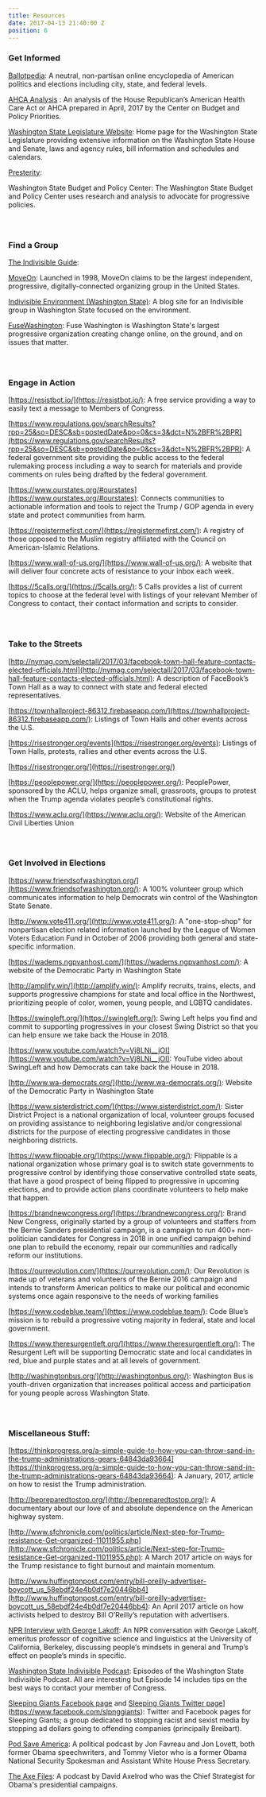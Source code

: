 ```yaml
---
title: Resources
date: 2017-04-13 21:40:00 Z
position: 6
---
```


### **Get Informed**

[<a href="https://www.ballotpedia.org/115th_United_States_Congress">Ballotpedia</a>](https://ballotpedia.org/115th_United_States_Congress):  A neutral, non-partisan online encyclopedia of American politics and elections including city, state, and federal levels.

[<a href="http://www.cbpp.org/sites/default/files/atoms/files/4-13-17health-factsheets-wa.pdf">AHCA Analysis</a>  ](http://www.cbpp.org/sites/default/files/atoms/files/4-13-17health-factsheets-wa.pdf): An analysis of the House Republican’s American Health Care Act or AHCA prepared in April, 2017 by the Center on Budget and Policy Priorities.

[<a href="http://leg.wa.gov/">Washington State Legislature Website</a>](http://leg.wa.gov/): Home page for the Washington State Legislature providing extensive information on the Washington State House and Senate, laws and agency rules, bill information and schedules and calendars.

[<a href="https://presterity.org/">Presterity</a>:](https://presterity.org/)

[<a href="http://budgetandpolicy.org">](http://budgetandpolicy.org/)Washington State Budget and Policy Center</a>:  The Washington State Budget and Policy Center uses research and analysis to advocate for progressive policies.

### <br><br>Find a Group

[<a href="https://www.indivisibleguide.com/">The Indivisible Guide</a>](https://www.indivisibleguide.com/):

[<a href="https://front.moveon.org/">MoveOn</a>](https://act.moveon.org/): Launched in 1998, MoveOn claims to be the largest independent, progressive, digitally-connected organizing group in the United States.

[<a href="https://indivisiblewaenvironment.wordpress.com/environment-leaders-summit-time/">Indivisible Environment (Washington State)</a>](https://indivisiblewaenvironment.wordpress.com/environment-leaders-summit-time/): A blog site for an Indivisible group in Washington State focused on the environment.

[<a href="http://fusewashington.org/">FuseWashington</a>](http://fusewashington.org/):  Fuse Washington is Washington State's largest progressive organization creating change online, on the ground, and on issues that matter.

### <br><br>Engage in Action

[https://resistbot.io/](https://resistbot.io/): A free service providing a way to easily text a message to Members of Congress.

[https://www.regulations.gov/searchResults?rpp=25&so=DESC&sb=postedDate&po=0&cs=3&dct=N%2BFR%2BPR](https://www.regulations.gov/searchResults?rpp=25&so=DESC&sb=postedDate&po=0&cs=3&dct=N%2BFR%2BPR): A federal government site providing the public access to the federal rulemaking process including a way to search for materials and provide comments on rules being drafted by the federal government.

[https://www.ourstates.org/#ourstates](https://www.ourstates.org/#ourstates): Connects communities to actionable information and tools to reject the Trump / GOP agenda in every state and protect communities from harm.

[https://registermefirst.com/](https://registermefirst.com/): A registry of those opposed to the Muslim registry affiliated with the Council on American-Islamic Relations.

[https://www.wall-of-us.org/](https://www.wall-of-us.org/): A website that will deliver four concrete acts of resistance to your inbox each week.

[https://5calls.org/](https://5calls.org/): 5 Calls provides a list of current topics to choose at the federal level with listings of your relevant Member of Congress to contact, their contact information and scripts to consider.

### <br><br>Take to the Streets

[http://nymag.com/selectall/2017/03/facebook-town-hall-feature-contacts-elected-officials.html](http://nymag.com/selectall/2017/03/facebook-town-hall-feature-contacts-elected-officials.html): A description of FaceBook’s Town Hall as a way to connect with state and federal elected representatives.

[https://townhallproject-86312.firebaseapp.com/](https://townhallproject-86312.firebaseapp.com/): Listings of Town Halls and other events across the U.S.

[https://risestronger.org/events](https://risestronger.org/events): Listings of Town Halls, protests, rallies and other events across the U.S.

[https://risestronger.org/](https://risestronger.org/)

[https://peoplepower.org/](https://peoplepower.org/): PeoplePower, sponsored by the ACLU, helps organize small, grassroots, groups to protest when the Trump agenda violates people’s constitutional rights.

[https://www.aclu.org/](https://www.aclu.org/): Website of the American Civil Liberties Union

### <br><br>Get Involved in Elections

[https://www.friendsofwashington.org/](https://www.friendsofwashington.org/): A 100% volunteer group which communicates information to help Democrats win control of the Washington State Senate.

[http://www.vote411.org/](http://www.vote411.org/): A "one-stop-shop" for nonpartisan election related information launched by the League of Women Voters Education Fund in October of 2006 providing both general and state-specific information.

[https://wadems.ngpvanhost.com/](https://wadems.ngpvanhost.com/): A website of the Democratic Party in Washington State

[http://amplify.win/](http://amplify.win/): Amplify recruits, trains, elects, and supports progressive champions for state and local office in the Northwest, prioritizing people of color, women, young people, and LGBTQ candidates.

[https://swingleft.org/](https://swingleft.org/): Swing Left helps you find and commit to supporting progressives in your closest Swing District so that you can help ensure we take back the House in 2018.

[https://www.youtube.com/watch?v=Vj8LNi__jOI](https://www.youtube.com/watch?v=Vj8LNi__jOI): YouTube video about SwingLeft and how Democrats can take back the House in 2018.

[http://www.wa-democrats.org/](http://www.wa-democrats.org/): Website of the Democratic Party in Washington State

[https://www.sisterdistrict.com/](https://www.sisterdistrict.com/): Sister District Project is a national organization of local, volunteer groups focused on providing assistance to neighboring legislative and/or congressional districts for the purpose of electing progressive candidates in those neighboring districts.

[https://www.flippable.org/](https://www.flippable.org/): Flippable is a national organization whose primary goal is to switch state governments to progressive control by identifying those conservative controlled state seats, that have a good prospect of being flipped to progressive in upcoming elections, and to provide action plans coordinate volunteers to help make that happen.

[https://brandnewcongress.org/](https://brandnewcongress.org/): Brand New Congress, originally started by a group of volunteers and staffers from the Bernie Sanders presidential campaign, is a campaign to run 400\+ non-politician candidates for Congress in 2018 in one unified campaign behind one plan to rebuild the economy, repair our communities and radically reform our institutions.

[https://ourrevolution.com/](https://ourrevolution.com/): Our Revolution is made up of veterans and volunteers of the Bernie 2016 campaign and intends to transform American politics to make our political and economic systems once again responsive to the needs of working families

[https://www.codeblue.team/](https://www.codeblue.team/): Code Blue’s mission is to rebuild a progressive voting majority in federal, state and local government.

[https://www.theresurgentleft.org/](https://www.theresurgentleft.org/): The Resurgent Left will be supporting Democratic state and local candidates in red, blue and purple states and at all levels of government.

[http://washingtonbus.org/](http://washingtonbus.org/): Washington Bus is youth-driven organization that increases political access and participation for young people across Washington State.

### <br><br>Miscellaneous Stuff:

[https://thinkprogress.org/a-simple-guide-to-how-you-can-throw-sand-in-the-trump-administrations-gears-64843da93664](https://thinkprogress.org/a-simple-guide-to-how-you-can-throw-sand-in-the-trump-administrations-gears-64843da93664): A January, 2017, article on how to resist the Trump administration.

[http://bepreparedtostop.org/](http://bepreparedtostop.org/): A documentary about our love of and absolute dependence on the American highway system.

[http://www.sfchronicle.com/politics/article/Next-step-for-Trump-resistance-Get-organized-11011955.php](http://www.sfchronicle.com/politics/article/Next-step-for-Trump-resistance-Get-organized-11011955.php): A March 2017 article on ways for the Trump resistance to fight burnout and maintain momentum.

[http://www.huffingtonpost.com/entry/bill-oreilly-advertiser-boycott_us_58ebdf24e4b0df7e20446bb4](http://www.huffingtonpost.com/entry/bill-oreilly-advertiser-boycott_us_58ebdf24e4b0df7e20446bb4): An April 2017 article on how activists helped to destroy Bill O’Reilly’s reputation with advertisers.

[<a href="http://ualrpublicradio.org/post/read-our-full-conversation-george-lakoff-your-brain-trump#stream/0">NPR Interview with  George Lakoff</a>](http://ualrpublicradio.org/post/read-our-full-conversation-george-lakoff-your-brain-trump#stream/0): An NPR conversation with George Lakoff, emeritus professor of cognitive science and linguistics at the University of California, Berkeley, discussing people‘s mindsets in general and Trump’s effect on people’s minds in specific.

<a href="https://soundcloud.com/wsip">Washington State Indivisible Podcast</a>:  Episodes of the Washington State Indivisible Podcast.  All are interesting but Episode 14 includes tips on the best ways to contact your member of Congress.

[<a href="https://twitter.com/slpng_giants">Sleeping Giants Facebook page</a> ](https://twitter.com/slpng_giants) and <a href="[https://www.facebook.com/slpnggiants">Sleeping Giants Twitter page</a>](https://www.facebook.com/slpnggiants): Twitter and Facebook pages for Sleeping Giants; a group dedicated to stopping racist and sexist media by stopping ad dollars going to offending companies (principally Breibart).

<a href="https://getcrookedmedia.com/here-have-a-podcast-78ee56b5a323"> Pod Save America</a>:   A political podcast by Jon Favreau and Jon Lovett, both former Obama speechwriters, and Tommy Vietor who is a former Obama National Security Spokesman and Assistant White House Press Secretary.

<a href="http://podcast.cnn.com/axefiles">The Axe Files</a>:  A podcast by David Axelrod who was  the Chief Strategist for Obama's presidential campaigns.